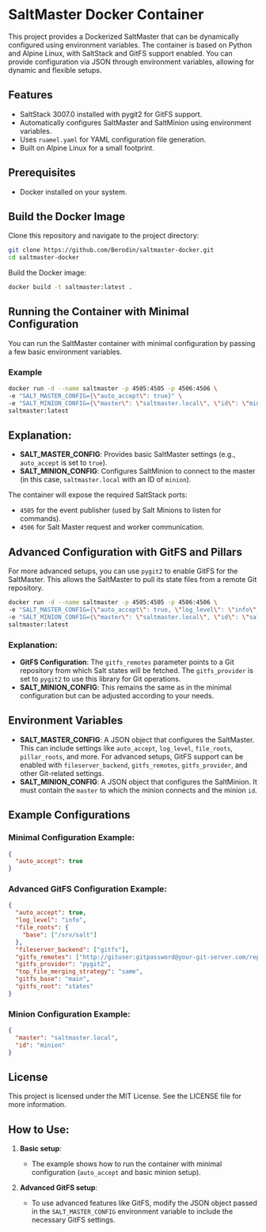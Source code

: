 # SaltMaster Docker Container

This project provides a Dockerized SaltMaster that can be dynamically configured using environment variables. The container is based on Python and Alpine Linux, with SaltStack and GitFS support enabled. You can provide configuration via JSON through environment variables, allowing for dynamic and flexible setups.

## Features

- SaltStack 3007.0 installed with pygit2 for GitFS support.
- Automatically configures SaltMaster and SaltMinion using environment variables.
- Uses `ruamel.yaml` for YAML configuration file generation.
- Built on Alpine Linux for a small footprint.

## Prerequisites

- Docker installed on your system.

## Build the Docker Image

Clone this repository and navigate to the project directory:

```bash
git clone https://github.com/Berodin/saltmaster-docker.git
cd saltmaster-docker
```

Build the Docker image:

```bash
docker build -t saltmaster:latest .
```

## Running the Container with Minimal Configuration

You can run the SaltMaster container with minimal configuration by passing a few basic environment variables.

### Example 

```bash
docker run -d --name saltmaster -p 4505:4505 -p 4506:4506 \
-e "SALT_MASTER_CONFIG={\"auto_accept\": true}" \
-e "SALT_MINION_CONFIG={\"master\": \"saltmaster.local\", \"id\": \"minion\"}" \
saltmaster:latest
```

## Explanation:

- **SALT_MASTER_CONFIG**: Provides basic SaltMaster settings (e.g., `auto_accept` is set to `true`).
- **SALT_MINION_CONFIG**: Configures SaltMinion to connect to the master (in this case, `saltmaster.local` with an ID of `minion`).

The container will expose the required SaltStack ports:

- `4505` for the event publisher (used by Salt Minions to listen for commands).
- `4506` for Salt Master request and worker communication.

## Advanced Configuration with GitFS and Pillars

For more advanced setups, you can use `pygit2` to enable GitFS for the SaltMaster. This allows the SaltMaster to pull its state files from a remote Git repository.

```bash
docker run -d --name saltmaster -p 4505:4505 -p 4506:4506 \
-e "SALT_MASTER_CONFIG={\"auto_accept\": true, \"log_level\": \"info\", \"file_roots\": {\"base\": [\"/srv/salt\"]}, \"fileserver_backend\": [\"gitfs\"], \"gitfs_remotes\": [\"http://gituser:gitpassword@your-git-server.com/repo.git\"], \"gitfs_provider\": \"pygit2\", \"top_file_merging_strategy\": \"same\", \"gitfs_base\": \"main\", \"gitfs_root\": \"states\"}" \
-e "SALT_MINION_CONFIG={\"master\": \"saltmaster.local\", \"id\": \"saltmaster.local\"}" \
saltmaster:latest
```

### Explanation:

- **GitFS Configuration**: The `gitfs_remotes` parameter points to a Git repository from which Salt states will be fetched. The `gitfs_provider` is set to `pygit2` to use this library for Git operations.
- **SALT_MINION_CONFIG**: This remains the same as in the minimal configuration but can be adjusted according to your needs.

## Environment Variables

- **SALT_MASTER_CONFIG**: A JSON object that configures the SaltMaster. This can include settings like `auto_accept`, `log_level`, `file_roots`, `pillar_roots`, and more. For advanced setups, GitFS support can be enabled with `fileserver_backend`, `gitfs_remotes`, `gitfs_provider`, and other Git-related settings.
- **SALT_MINION_CONFIG**: A JSON object that configures the SaltMinion. It must contain the `master` to which the minion connects and the minion `id`.

## Example Configurations

### Minimal Configuration Example:

```json
{
  "auto_accept": true
}
```

### Advanced GitFS Configuration Example:

```json
{
  "auto_accept": true,
  "log_level": "info",
  "file_roots": {
    "base": ["/srv/salt"]
  },
  "fileserver_backend": ["gitfs"],
  "gitfs_remotes": ["http://gituser:gitpassword@your-git-server.com/repo.git"],
  "gitfs_provider": "pygit2",
  "top_file_merging_strategy": "same",
  "gitfs_base": "main",
  "gitfs_root": "states"
}
```

### Minion Configuration Example:

```json
{
  "master": "saltmaster.local",
  "id": "minion"
}
```

## License

This project is licensed under the MIT License. See the LICENSE file for more information.

## How to Use:

1. **Basic setup**:
   - The example shows how to run the container with minimal configuration (`auto_accept` and basic minion setup).
   
2. **Advanced GitFS setup**:
   - To use advanced features like GitFS, modify the JSON object passed in the `SALT_MASTER_CONFIG` environment variable to include the necessary GitFS settings.
